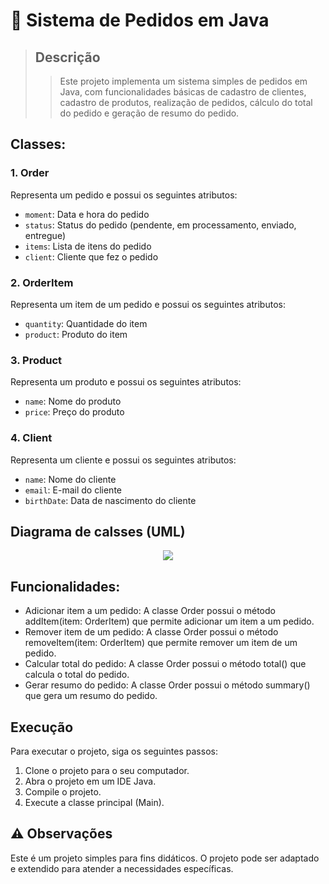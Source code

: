 # 🚀 Sistema de Pedidos em Java
> ## Descrição
>> Este projeto implementa um sistema simples de pedidos em Java, com funcionalidades básicas de cadastro de clientes, cadastro de produtos, realização de pedidos, cálculo do total do pedido e geração de resumo do pedido.

## Classes:
### 1. Order
Representa um pedido e possui os seguintes atributos:

- `moment`: Data e hora do pedido
- `status`: Status do pedido (pendente, em processamento, enviado, entregue)
- `items`: Lista de itens do pedido
- `client`: Cliente que fez o pedido
### 2. OrderItem
Representa um item de um pedido e possui os seguintes atributos:

- `quantity`: Quantidade do item
- `product`: Produto do item
### 3. Product
Representa um produto e possui os seguintes atributos:

- `name`: Nome do produto
- `price`: Preço do produto
### 4. Client
Representa um cliente e possui os seguintes atributos:

- `name`: Nome do cliente
- `email`: E-mail do cliente
- `birthDate`: Data de nascimento do cliente

## Diagrama de calsses (UML)

<div align="center">
  <img src="https://github.com/Alexandre-Gaspar/SimpleSalesSystem/assets/118801719/491f96cd-56aa-4022-97b2-77d766d7f739" />
</div>

## Funcionalidades:
+ Adicionar item a um pedido: A classe Order possui o método addItem(item: OrderItem) que permite adicionar um item a um pedido.
+ Remover item de um pedido: A classe Order possui o método removeItem(item: OrderItem) que permite remover um item de um pedido.
+ Calcular total do pedido: A classe Order possui o método total() que calcula o total do pedido.
+ Gerar resumo do pedido: A classe Order possui o método summary() que gera um resumo do pedido.

## Execução
Para executar o projeto, siga os seguintes passos:

1. Clone o projeto para o seu computador.
2. Abra o projeto em um IDE Java.
3. Compile o projeto.
4. Execute a classe principal (Main).
## ⚠️ Observações
Este é um projeto simples para fins didáticos.
O projeto pode ser adaptado e extendido para atender a necessidades específicas.
